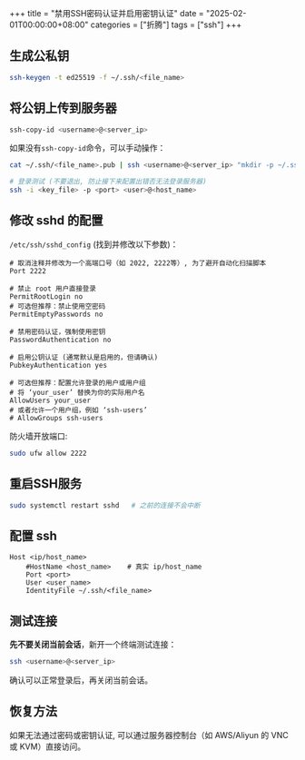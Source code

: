 +++
title = "禁用SSH密码认证并启用密钥认证"
date = "2025-02-01T00:00:00+08:00"
categories = ["折腾"]
tags = ["ssh"]
+++

## 生成公私钥

```sh
ssh-keygen -t ed25519 -f ~/.ssh/<file_name>
```

## 将公钥上传到服务器

```sh
ssh-copy-id <username>@<server_ip>
```

如果没有`ssh-copy-id`命令，可以手动操作：

```sh
cat ~/.ssh/<file_name>.pub | ssh <username>@<server_ip> "mkdir -p ~/.ssh && chmod 700 ~/.ssh && cat >> ~/.ssh/authorized_keys && chmod 600 ~/.ssh/authorized_keys"
```

```sh
# 登录测试 (不要退出, 防止接下来配置出错否无法登录服务器)
ssh -i <key_file> -p <port> <user>@<host_name>
```

## 修改 sshd 的配置

`/etc/ssh/sshd_config` (找到并修改以下参数)：

```
# 取消注释并修改为一个高端口号（如 2022, 2222等）, 为了避开自动化扫描脚本
Port 2222

# 禁止 root 用户直接登录
PermitRootLogin no
# 可选但推荐：禁止使用空密码
PermitEmptyPasswords no

# 禁用密码认证，强制使用密钥
PasswordAuthentication no

# 启用公钥认证 (通常默认是启用的，但请确认)
PubkeyAuthentication yes

# 可选但推荐：配置允许登录的用户或用户组
# 将 ‘your_user’ 替换为你的实际用户名
AllowUsers your_user
# 或者允许一个用户组，例如 ‘ssh-users’
# AllowGroups ssh-users
```

防火墙开放端口:

```sh
sudo ufw allow 2222
```

## 重启SSH服务

```bash
sudo systemctl restart sshd   # 之前的连接不会中断
```

## 配置 ssh

```
Host <ip/host_name>
    #HostName <host_name>    # 真实 ip/host_name
    Port <port>
    User <user_name>
    IdentityFile ~/.ssh/<file_name>
```

## 测试连接

**先不要关闭当前会话**，新开一个终端测试连接：

```bash
ssh <username>@<server_ip>
```

确认可以正常登录后，再关闭当前会话。

## 恢复方法

如果无法通过密码或密钥认证, 可以通过服务器控制台（如 AWS/Aliyun 的 VNC 或 KVM）直接访问。
